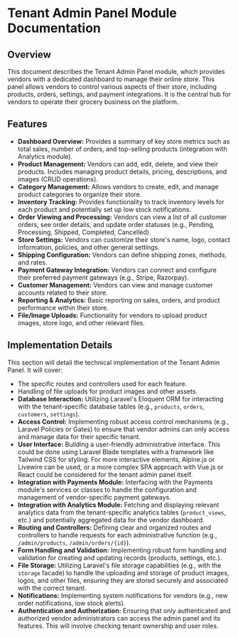 # Tenant Admin Panel Module Documentation

## Overview

This document describes the Tenant Admin Panel module, which provides vendors with a dedicated dashboard to manage their online store. This panel allows vendors to control various aspects of their store, including products, orders, settings, and payment integrations.
It is the central hub for vendors to operate their grocery business on the platform.

## Features

-   **Dashboard Overview:** Provides a summary of key store metrics such as total sales, number of orders, and top-selling products (integration with Analytics module).
-   **Product Management:** Vendors can add, edit, delete, and view their products. Includes managing product details, pricing, descriptions, and images (CRUD operations).
-   **Category Management:** Allows vendors to create, edit, and manage product categories to organize their store.
-   **Inventory Tracking:** Provides functionality to track inventory levels for each product and potentially set up low stock notifications.
-   **Order Viewing and Processing:** Vendors can view a list of all customer orders, see order details, and update order statuses (e.g., Pending, Processing, Shipped, Completed, Cancelled).
-   **Store Settings:** Vendors can customize their store's name, logo, contact information, policies, and other general settings.
-   **Shipping Configuration:** Vendors can define shipping zones, methods, and rates.
-   **Payment Gateway Integration:** Vendors can connect and configure their preferred payment gateways (e.g., Stripe, Razorpay).
-   **Customer Management:** Vendors can view and manage customer accounts related to their store.
-   **Reporting & Analytics:** Basic reporting on sales, orders, and product performance within their store.
-   **File/Image Uploads:** Functionality for vendors to upload product images, store logo, and other relevant files.

## Implementation Details

This section will detail the technical implementation of the Tenant Admin Panel. It will cover:

-   The specific routes and controllers used for each feature.
-   Handling of file uploads for product images and other assets.
-   **Database Interaction:** Utilizing Laravel's Eloquent ORM for interacting with the tenant-specific database tables (e.g., `products`, `orders`, `customers`, `settings`).
-   **Access Control:** Implementing robust access control mechanisms (e.g., Laravel Policies or Gates) to ensure that vendor admins can only access and manage data for their specific tenant.
-   **User Interface:** Building a user-friendly administrative interface. This could be done using Laravel Blade templates with a framework like Tailwind CSS for styling. For more interactive elements, Alpine.js or Livewire can be used, or a more complex SPA approach with Vue.js or React could be considered for the tenant admin panel itself.
-   **Integration with Payments Module:** Interfacing with the Payments module's services or classes to handle the configuration and management of vendor-specific payment gateways.
-   **Integration with Analytics Module:** Fetching and displaying relevant analytics data from the tenant-specific analytics tables (`product_views`, etc.) and potentially aggregated data for the vendor dashboard.
-   **Routing and Controllers:** Defining clear and organized routes and controllers to handle requests for each administrative function (e.g., `/admin/products`, `/admin/orders/{id}`).
-   **Form Handling and Validation:** Implementing robust form handling and validation for creating and updating records (products, settings, etc.).
-   **File Storage:** Utilizing Laravel's file storage capabilities (e.g., with the `storage` facade) to handle the uploading and storage of product images, logos, and other files, ensuring they are stored securely and associated with the correct tenant.
-   **Notifications:** Implementing system notifications for vendors (e.g., new order notifications, low stock alerts).
-   **Authentication and Authorization:** Ensuring that only authenticated and authorized vendor administrators can access the admin panel and its features. This will involve checking tenant ownership and user roles.